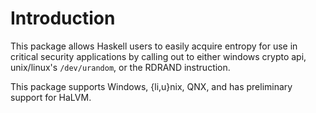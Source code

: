 # Introduction

This package allows Haskell users to easily acquire entropy for use in
critical security applications by calling out to either windows crypto api,
unix/linux's `/dev/urandom`, or the RDRAND instruction.

This package supports Windows, {li,u}nix, QNX, and has preliminary support for HaLVM.
